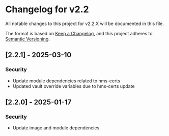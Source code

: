 # Changelog for v2.2

All notable changes to this project for v2.2.X will be documented in this file.

The format is based on [Keep a Changelog](https://keepachangelog.com/en/1.0.0/),
and this project adheres to [Semantic Versioning](https://semver.org/spec/v2.0.0.html).

## [2.2.1] - 2025-03-10

### Security

- Update module dependencies related to hms-certs
- Updated vault override variables due to hms-certs update

## [2.2.0] - 2025-01-17

### Security

- Update image and module dependencies
